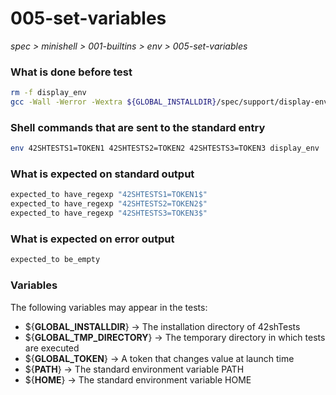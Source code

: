 # 005-set-variables

*spec > minishell > 001-builtins > env > 005-set-variables*

### What is done before test

```bash
rm -f display_env
gcc -Wall -Werror -Wextra ${GLOBAL_INSTALLDIR}/spec/support/display-env/main.c -o display_env
```

### Shell commands that are sent to the standard entry

```bash
env 42SHTESTS1=TOKEN1 42SHTESTS2=TOKEN2 42SHTESTS3=TOKEN3 display_env

```

### What is expected on standard output

```bash
expected_to have_regexp "42SHTESTS1=TOKEN1$"
expected_to have_regexp "42SHTESTS2=TOKEN2$"
expected_to have_regexp "42SHTESTS3=TOKEN3$"
```

### What is expected on error output

```bash
expected_to be_empty
```

### Variables

The following variables may appear in the tests:

* ${**GLOBAL_INSTALLDIR**} -> The installation directory of 42shTests
* ${**GLOBAL_TMP_DIRECTORY**} -> The temporary directory in which tests are executed
* ${**GLOBAL_TOKEN**} -> A token that changes value at launch time
* ${**PATH**} -> The standard environment variable PATH
* ${**HOME**} -> The standard environment variable HOME
